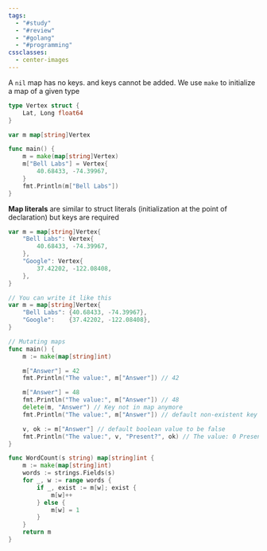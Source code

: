 ```yaml
---
tags:
  - "#study"
  - "#review"
  - "#golang"
  - "#programming"
cssclasses:
  - center-images
---
```

A `nil` map has no keys. and keys cannot be added. We use `make` to initialize a map of a given type


```go
type Vertex struct {
	Lat, Long float64
}

var m map[string]Vertex

func main() {
	m = make(map[string]Vertex)
	m["Bell Labs"] = Vertex{
		40.68433, -74.39967,
	}
	fmt.Println(m["Bell Labs"])
}

```

**Map literals** are similar to struct literals (initialization at the point of declaration) but keys are required

```go
var m = map[string]Vertex{
	"Bell Labs": Vertex{
		40.68433, -74.39967,
	},
	"Google": Vertex{
		37.42202, -122.08408,
	},
}

// You can write it like this
var m = map[string]Vertex{
	"Bell Labs": {40.68433, -74.39967},
	"Google":    {37.42202, -122.08408},
}
```


```go
// Mutating maps
func main() {
	m := make(map[string]int)

	m["Answer"] = 42
	fmt.Println("The value:", m["Answer"]) // 42

	m["Answer"] = 48
	fmt.Println("The value:", m["Answer"]) // 48
	delete(m, "Answer") // Key not in map anymore
	fmt.Println("The value:", m["Answer"]) // default non-existent key to be 0

	v, ok := m["Answer"] // default boolean value to be false
	fmt.Println("The value:", v, "Present?", ok) // The value: 0 Present? false
}


```



```go
func WordCount(s string) map[string]int {
	m := make(map[string]int)
	words := strings.Fields(s)
	for _, w := range words {
		if _, exist := m[w]; exist {
			m[w]++
		} else {
			m[w] = 1
		}
	}
	return m
}

```


